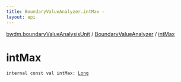 ```yaml
---
title: BoundaryValueAnalyzer.intMax - 
layout: api
---
```


<div class='api-docs-breadcrumbs'><a href="../index.html">bwdm.boundaryValueAnalysisUnit</a> / <a href="index.html">BoundaryValueAnalyzer</a> / <a href="./int-max.html">intMax</a></div>

# intMax

<div class="signature"><code><span class="keyword">internal</span> <span class="keyword">const</span> <span class="keyword">val </span><span class="identifier">intMax</span><span class="symbol">: </span><a href="https://kotlinlang.org/api/latest/jvm/stdlib/kotlin/-long/index.html"><span class="identifier">Long</span></a></code></div>
